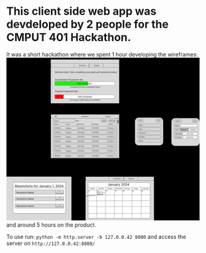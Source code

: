 # This client side web app was devdeloped by 2 people for the CMPUT 401 Hackathon. 
It was a short hackathon where we spent 1 hour developing the wireframes:
![Wireframes](/Wireframes.png)
and around 5 hours on the product.


To use run: `python -m http.server -b 127.0.0.42 8000` and access the server on `http://127.0.0.42:8080/`

